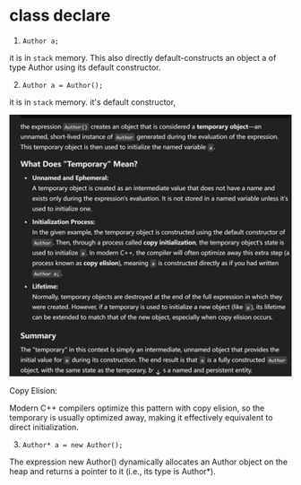 # class declare

1. `Author a;`

it is in `stack` memory. This also directly default-constructs an object a of type Author using its default constructor.

2. `Author a = Author();`

it is in `stack` memory. it's default constructor,

![2](/Image/C++/2.png)

Copy Elision:

Modern C++ compilers optimize this pattern with copy elision, so the temporary is usually optimized away, making it effectively equivalent to direct initialization.

3. `Author* a = new Author();`

The expression new Author() dynamically allocates an Author object on the heap and returns a pointer to it (i.e., its type is Author*).
